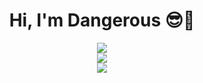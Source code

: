 <div align="center">
    <h1>Hi, I'm Dangerous 😎🤝</h1>
    <img src="https://github-readme-stats.vercel.app/api?username=maazinalthaf&show_icons=true&hide_border=true&theme=dark&count_private=true">
    <br>
    <img src="https://github-readme-stats.vercel.app/api/top-langs/?username=maazinalthaf&layout=compact&langs_count=8&theme=dark">
    <br>
    <img src="https://i.imgur.com/A6MxugZ.png">
</div>

